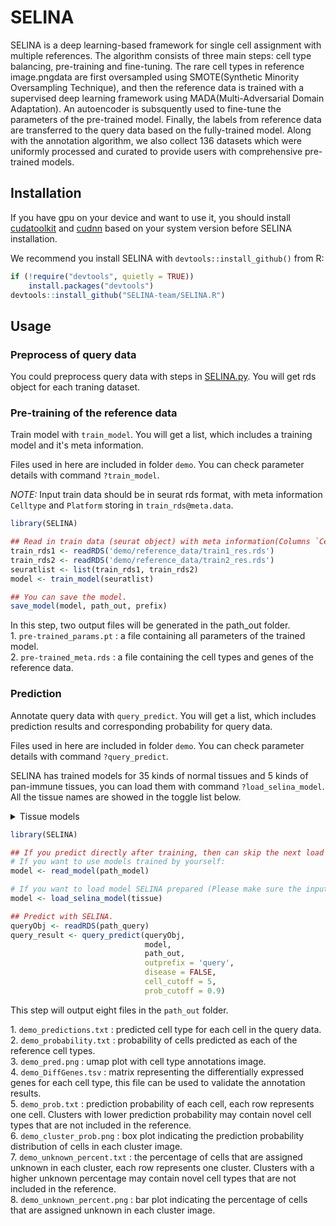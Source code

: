 
<!-- README.md is generated from README.Rmd. Please edit that file -->

# SELINA
<!-- badges: start -->

<!-- badges: end -->

SELINA is a deep learning-based framework for single cell assignment
with multiple references. The algorithm consists of three main steps:
cell type balancing, pre-training and fine-tuning. The rare cell types
in reference image.pngdata are first oversampled using SMOTE(Synthetic Minority
Oversampling Technique), and then the reference data is trained with a
supervised deep learning framework using MADA(Multi-Adversarial Domain
Adaptation). An autoencoder is subsquently used to fine-tune the
parameters of the pre-trained model. Finally, the labels from reference
data are transferred to the query data based on the fully-trained model.
Along with the annotation algorithm, we also collect 136 datasets which
were uniformly processed and curated to provide users with comprehensive
pre-trained models.

## Installation

If you have gpu on your device and want to use it, you should install [cudatoolkit](https://developer.nvidia.com/cuda-downloads) and [cudnn](https://developer.nvidia.com/rdp/cudnn-archive) based on your system version before SELINA installation.

We recommend you install SELINA with `devtools::install_github()` from
R:

``` r
if (!require("devtools", quietly = TRUE))
    install.packages("devtools")
devtools::install_github("SELINA-team/SELINA.R")
```

## Usage

### Preprocess of query data

You could preprocess query data with steps in
[SELINA.py](https://github.com/SELINA-team/SELINA.py#preprocess-of-query-data). You will get rds object for each traning dataset.

### Pre-training of the reference data

Train model with `train_model`. You will get a list, which includes a training model and it's meta information.

Files used in here are included in folder `demo`. You can check
parameter details with command `?train_model`.

*_NOTE:_* Input train data should be in seurat rds format,  with meta information `Celltype` and `Platform` storing in `train_rds@meta.data`.
``` r
library(SELINA)

## Read in train data (seurat object) with meta information(Columns `Celltype` and `Platform` are required). 
train_rds1 <- readRDS('demo/reference_data/train1_res.rds')
train_rds2 <- readRDS('demo/reference_data/train2_res.rds')
seuratlist <- list(train_rds1, train_rds2)
model <- train_model(seuratlist)

## You can save the model.
save_model(model, path_out, prefix)
```

In this step, two output files will be generated in the path_out
folder.  
1\. `pre-trained_params.pt` : a file containing all parameters of the
trained model.  
2\. `pre-trained_meta.rds` : a file containing the cell types and genes
of the reference data.

### Prediction

Annotate query data with `query_predict`. You will get a list, which includes prediction results and corresponding probability for query data.

Files used in here are included in folder `demo`. You can check
parameter details with command `?query_predict`.

SELINA has trained models for 35 kinds of normal tissues and 5 kinds of pan-immune tissues, you can load them with command `?load_selina_model`. All the tissue names are showed in the toggle list below.
<details>
  <summary>Tissue models</summary>

1.Normal
* Adrenal-Gland
* Airway-Epithelium
* Artery
* Bladder
* Blood
* Bone-Marrow
* Brain
* Breast
* Choroid
* Decidua
* Esophagus
* Eye
* Fallopian-Tube
* Gall-Bladder
* Heart
* Intestine
* Kidney
* Liver
* Lung
* Muscle
* Nose
* Ovary
* Pancreas
* Peritoneum
* Placenta
* Pleura
* Prostate
* Skin
* Spleen
* Stomach
* Testis
* Thyroid
* Ureter
* Uterus
* Visceral-Adipose

2.Panimmune
* Panimmune-Intestine
* Panimmune-Liver
* Panimmune-Lung
* Panimmune-Pancreas
* Panimmune-Skin
</details>

``` r
library(SELINA)

## If you predict directly after training, then can skip the next load model step.
# If you want to use models trained by yourself:
model <- read_model(path_model)

# If you want to load model SELINA prepared (Please make sure the input tissue name is included in our documentation, eg: Pancreas):
model <- load_selina_model(tissue)

## Predict with SELINA.
queryObj <- readRDS(path_query)
query_result <- query_predict(queryObj,
                              model,
                              path_out,
                              outprefix = 'query', 
                              disease = FALSE, 
                              cell_cutoff = 5,
                              prob_cutoff = 0.9)
```

This step will output eight files in the `path_out` folder. 

1\. `demo_predictions.txt` : predicted cell type for each cell in the
query data.  
2\. `demo_probability.txt` : probability of cells predicted as each of
the reference cell types.  
3\. `demo_pred.png` : umap plot with cell type annotations image.  
4\. `demo_DiffGenes.tsv` : matrix representing the differentially
expressed genes for each cell type, this file can be used to validate
the annotation results.  
5\. `demo_prob.txt` : prediction probability of each cell, each row
represents one cell. Clusters with lower prediction probability may
contain novel cell types that are not included in the reference.  
6\. `demo_cluster_prob.png` : box plot indicating the prediction
probability distribution of cells in each cluster image.  
7\. `demo_unknown_percent.txt` : the percentage of cells that are
assigned unknown in each cluster, each row represents one cluster.
Clusters with a higher unknown percentage may contain novel cell types
that are not included in the reference.  
8\. `demo_unknown_percent.png` : bar plot indicating the percentage of
cells that are assigned unknown in each cluster image.
